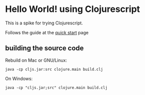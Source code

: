 # Hello World! using Clojurescript

This is a spike for trying Clojurescript.

Follows the guide at the [quick start][qs] page

## building the source code

Rebuild on Mac or GNU/Linux:

```
java -cp cljs.jar:src clojure.main build.clj
```

On Windows:

```
java -cp "cljs.jar;src" clojure.main build.clj
```

[qs]: https://github.com/clojure/clojurescript/wiki/Quick-Start